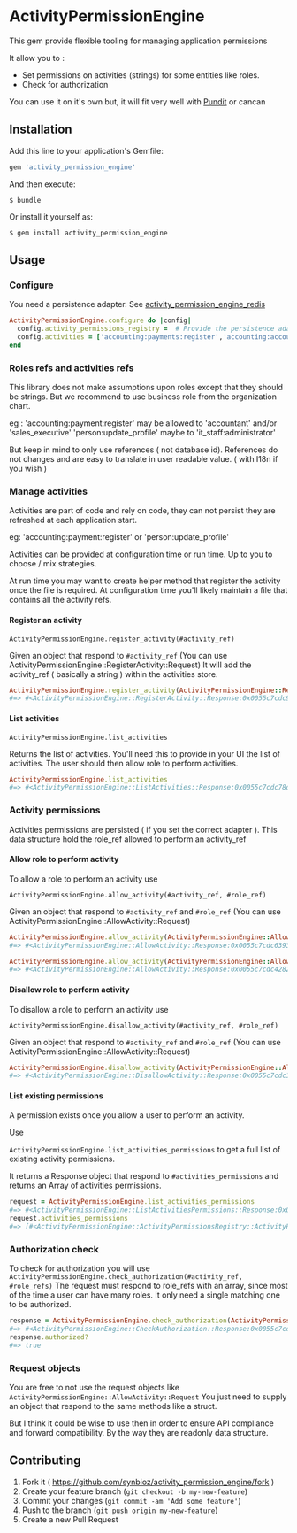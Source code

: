# ActivityPermissionEngine

This gem provide flexible tooling for managing application permissions

It allow you to :

* Set permissions on activities (strings) for some entities like roles.
* Check for authorization

You can use it on it's own but, it will fit very well with [Pundit](https://github.com/elabs/pundit) or cancan

## Installation

Add this line to your application's Gemfile:

```ruby
gem 'activity_permission_engine'
```

And then execute:

    $ bundle

Or install it yourself as:

    $ gem install activity_permission_engine

## Usage

### Configure

You need a persistence adapter. See [activity_permission_engine_redis](https://github.com/synbioz/activity_permission_engine_redis)

```ruby
ActivityPermissionEngine.configure do |config|
  config.activity_permissions_registry =  # Provide the persistence adapter choose from existing one around the web or create yours
  config.activities = ['accounting:payments:register','accounting:accounts:read'] # Optional. The list of activities, can be provided at run time.
end
```

### Roles refs and activities refs

This library does not make assumptions upon roles except that they should be strings.
But we recommend to use business role from the organization chart.

eg : 'accounting:payment:register' may be allowed to 'accountant' and/or 'sales_executive'
'person:update_profile' maybe to 'it_staff:administrator' 

But keep in mind to only use references ( not database id). References do not changes and are easy to translate in user readable value.
( with I18n if you wish )


### Manage activities

Activities are part of code and rely on code, they can not persist they are refreshed at each application start.

eg:  'accounting:payment:register' or 'person:update_profile'

Activities can be provided at configuration time or run time. Up to you to choose / mix strategies.

At run time you may want to create helper method that register the activity once the file is required.
At configuration time you'll likely maintain a file that contains all the activity refs.


#### Register an activity

`ActivityPermissionEngine.register_activity(#activity_ref)`

Given an object that respond to `#activity_ref` (You can use ActivityPermissionEngine::RegisterActivity::Request)
It will add the activity_ref ( basically a string ) within the activities store.

```ruby
ActivityPermissionEngine.register_activity(ActivityPermissionEngine::RegisterActivity::Request.new('accounting:payments:register'))
#=> #<ActivityPermissionEngine::RegisterActivity::Response:0x0055c7cdc90f00 @success=true>
```

#### List activities

`ActivityPermissionEngine.list_activities`

Returns the list of activities. You'll need this to provide in your UI the list of activities.
The user should then allow role to perform activities.

```ruby
ActivityPermissionEngine.list_activities
#=> #<ActivityPermissionEngine::ListActivities::Response:0x0055c7cdc78d38 @activity_refs=["accounting:payments:register"]>
```


### Activity permissions

Activities permissions are persisted ( if you set the correct adapter ).
This data structure hold the role_ref allowed to perform an activity_ref

#### Allow role to perform activity

To allow a role to perform an activity use 

`ActivityPermissionEngine.allow_activity(#activity_ref, #role_ref)`

Given an object that respond to `#activity_ref` and `#role_ref` (You can use ActivityPermissionEngine::AllowActivity::Request)

```ruby
ActivityPermissionEngine.allow_activity(ActivityPermissionEngine::AllowActivity::Request.new('accounting:payments:register', 'accountant'))
#=> #<ActivityPermissionEngine::AllowActivity::Response:0x0055c7cdc63938 @success=["accountant"]>

ActivityPermissionEngine.allow_activity(ActivityPermissionEngine::AllowActivity::Request.new('accounting:payments:register', 'sales:executives'))
#=> #<ActivityPermissionEngine::AllowActivity::Response:0x0055c7cdc42828 @success=["accountant", "sales:executives"]>
```

#### Disallow role to perform activity

To disallow a role to perform an activity use 

`ActivityPermissionEngine.disallow_activity(#activity_ref, #role_ref)`

Given an object that respond to `#activity_ref` and `#role_ref` (You can use ActivityPermissionEngine::AllowActivity::Request)

```ruby
ActivityPermissionEngine.disallow_activity(ActivityPermissionEngine::AllowActivity::Request.new('accounting:payments:register', 'sales:executives'))
#=> #<ActivityPermissionEngine::DisallowActivity::Response:0x0055c7cdc10c88 @success=["accountant"]
```

#### List existing permissions

A permission exists once you allow a user to perform an activity.

Use 

`ActivityPermissionEngine.list_activities_permissions` to get a full list of existing activity permissions.

It returns a Response object that respond to `#activities_permissions` and returns an Array of activities permissions. 

```ruby
request = ActivityPermissionEngine.list_activities_permissions
#=> #<ActivityPermissionEngine::ListActivitiesPermissions::Response:0x0055c7cdbe4278 @activities_permissions=[#<ActivityPermissionEngine::ActivityPermissionsRegistry::ActivityPermission:0x0055c7cdbe42a0 @activity_ref="accounting:payments:register", @role_refs=["accountant"]>]>
request.activities_permissions
#=> [#<ActivityPermissionEngine::ActivityPermissionsRegistry::ActivityPermission:0x0055c7cdbe42a0 @activity_ref="accounting:payments:register", @role_refs=["accountant"]>]
```

### Authorization check

To check for authorization you will use `ActivityPermissionEngine.check_authorization(#activity_ref, #role_refs)`
The request must respond to role_refs with an array, since most of the time a user can have many roles.
It only need a single matching one to be authorized.

```ruby
response = ActivityPermissionEngine.check_authorization(ActivityPermissionEngine::CheckAuthorization::Request.new('accounting:payments:register',['accountant']))
#=> #<ActivityPermissionEngine::CheckAuthorization::Response:0x0055c7cdb95600 @authorized=true>
response.authorized?
#=> true
```

### Request objects

You are free to not use the request objects like `ActivityPermissionEngine::AllowActivity::Request`
You just need to supply an object that respond to the same methods like a struct.

But I think it could be wise to use then in order to ensure API compliance and forward compatibility.
By the way they are readonly data structure.

## Contributing

1. Fork it ( https://github.com/synbioz/activity_permission_engine/fork )
2. Create your feature branch (`git checkout -b my-new-feature`)
3. Commit your changes (`git commit -am 'Add some feature'`)
4. Push to the branch (`git push origin my-new-feature`)
5. Create a new Pull Request

